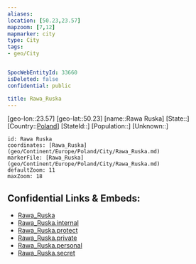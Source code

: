 ```yaml
---
aliases: 
location: [50.23,23.57]
mapzoom: [7,12] 
mapmarker: city 
type: City
tags:
- geo/City


SpocWebEntityId: 33660
isDeleted: false
confidential: public

title: Rawa_Ruska
---
```

[geo-lon::23.57]
[geo-lat::50.23]
[name::Rawa Ruska]
[State::]
[Country::[Poland](geo/Continent/Europe/Poland.md)]
[StateId::]
[Population::]
[Unknown::]


```leaflet
id: Rawa Ruska
coordinates: [Rawa_Ruska](geo/Continent/Europe/Poland/City/Rawa_Ruska.md)
markerFile: [Rawa_Ruska](geo/Continent/Europe/Poland/City/Rawa_Ruska.md)
defaultZoom: 11 
maxZoom: 18
```


## Confidential Links & Embeds: 
- [Rawa_Ruska](../../../../../../_public/geo/Continent/Europe/Poland/City/Rawa_Ruska.md) 
- [Rawa_Ruska.internal](../../../../../../_internal/geo/Continent/Europe/Poland/City/Rawa_Ruska.internal.md) 
- [Rawa_Ruska.protect](../../../../../../_protect/geo/Continent/Europe/Poland/City/Rawa_Ruska.protect.md) 
- [Rawa_Ruska.private](../../../../../../_private/geo/Continent/Europe/Poland/City/Rawa_Ruska.private.md) 
- [Rawa_Ruska.personal](../../../../../../_personal/geo/Continent/Europe/Poland/City/Rawa_Ruska.personal.md) 
- [Rawa_Ruska.secret](../../../../../../_secret/geo/Continent/Europe/Poland/City/Rawa_Ruska.secret.md) 
